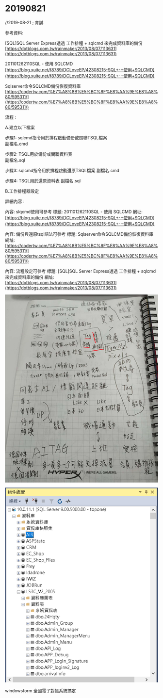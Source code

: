 # 20190821

//2019-08-21 ; 育誠

參考資料:

\[SQL\]SQL Server Express透過 工作排程 + sqlcmd 來完成資料庫的備份 [https://dotblogs.com.tw/rainmaker/2013/08/07/113631](https://dotblogs.com.tw/rainmaker/2013/08/07/113631)

201101262110SQL - 使用 SQLCMD [https://blog.xuite.net/f8789/DCLoveEP/42308215-SQL+-+使用+SQLCMD](https://blog.xuite.net/f8789/DCLoveEP/42308215-SQL+-+使用+SQLCMD)

Sqlserver命令SQLCMD備份恢復資料庫 [https://codertw.com/%E7%A8%8B%E5%BC%8F%E8%AA%9E%E8%A8%80/595311/](https://codertw.com/%E7%A8%8B%E5%BC%8F%E8%AA%9E%E8%A8%80/595311/)

流程 :

A.建立以下檔案

步驟1: sqlcmd指令用於排程啟動備份或關聯TSQL檔案  
副檔名.cmd

步驟2: TSQL用於備份或關聯資料表  
副檔名.sql

步驟3: sqlcmd指令用於排程啟動還原TSQL檔案 副檔名.cmd

步驟4: TSQL用於還原資料表 副檔名.sql

B.工作排程器設定

詳細內容 :

內容: slqcmd使用可參考 標題: 201101262110SQL - 使用 SQLCMD 網址: [https://blog.xuite.net/f8789/DCLoveEP/42308215-SQL+-+使用+SQLCMD](https://blog.xuite.net/f8789/DCLoveEP/42308215-SQL+-+使用+SQLCMD)

內容: 備份與還原tsql語法可參考 標題: Sqlserver命令SQLCMD備份恢復資料庫 網址: [https://codertw.com/%E7%A8%8B%E5%BC%8F%E8%AA%9E%E8%A8%80/595311/](https://codertw.com/%E7%A8%8B%E5%BC%8F%E8%AA%9E%E8%A8%80/595311/)

內容: 流程設定可參考 標題: \[SQL\]SQL Server Express透過 工作排程 + sqlcmd 來完成資料庫的備份 網址: [https://dotblogs.com.tw/rainmaker/2013/08/07/113631](https://dotblogs.com.tw/rainmaker/2013/08/07/113631)

![](../.gitbook/assets/image%20%2873%29.png)

![](../.gitbook/assets/image%20%2862%29.png)

windowsform 全國電子對帳系統搞定

